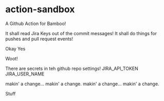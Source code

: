 # action-sandbox

A Github Action for Bamboo!

It shall read Jira Keys out of the commit messages!
It shall do things for pushes and pull request events!

Okay
Yes

Woot!

There are secrets in teh github repo settings!
JIRA_API_TOKEN
JIRA_USER_NAME

makin' a change... makin' a change.
makin' a change... makin' a change.

Stuff